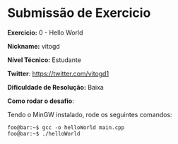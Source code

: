 # Submissão de Exercicio

**Exercicio:** 0 - Hello World

**Nickname:** vitogd

**Nível Técnico:** Estudante

**Twitter**: https://twitter.com/vitogd1

**Dificuldade de Resolução:** Baixa

**Como rodar o desafio**: 

Tendo o MinGW instalado, rode os seguintes comandos:

```console
foo@bar:~$ gcc -o helloWorld main.cpp
foo@bar:~$ ./helloWorld
```